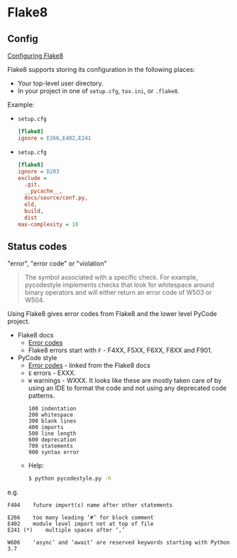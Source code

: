# Flake8


## Config

[Configuring Flake8](https://flake8.pycqa.org/en/latest/user/configuration.html)

Flake8 supports storing its configuration in the following places:

- Your top-level user directory.
- In your project in one of `setup.cfg`, `tox.ini`, or `.flake8`.

Example:

- `setup.cfg`
    ```ini
    [flake8]
    ignore = E266,E402,E241
    ```
- `setup.cfg`
    ```ini
    [flake8]
    ignore = D203
    exclude =
      .git,
      __pycache__,
      docs/source/conf.py,
      old,
      build,
      dist
    max-complexity = 10
    ```


## Status codes

"error", "error code" or "violation"

> The symbol associated with a specific check. For example, pycodestyle implements checks that look for whitespace around binary operators and will either return an error code of W503 or W504.

Using Flake8 gives error codes from Flake8 and the lower level PyCode project.

- Flake8 docs
    - [Error codes](https://flake8.pycqa.org/en/latest/user/error-codes.html)
    - Flake8 errors start with `F` - F4XX, F5XX, F6XX, F8XX and F901.
- PyCode style
    - [Error codes](https://pycodestyle.pycqa.org/en/latest/intro.html#error-codes) - linked from the Flake8 docs
    - `E` errors - EXXX.
    - `W` warnings - WXXX. It looks like these are mostly taken care of by using an IDE to format the code and not using any deprecated code patterns.
        ```
        100 indentation
        200 whitespace
        300 blank lines
        400 imports
        500 line length
        600 deprecation
        700 statements
        900 syntax error
        ```
    - Help:
        ```sh
        $ python pycodestyle.py -h
        ```

e.g.

```
F404 	future import(s) name after other statements

E266 	too many leading ‘#’ for block comment
E402 	module level import not at top of file
E241 (*) 	multiple spaces after ‘,’

W606 	‘async’ and ‘await’ are reserved keywords starting with Python 3.7
```
